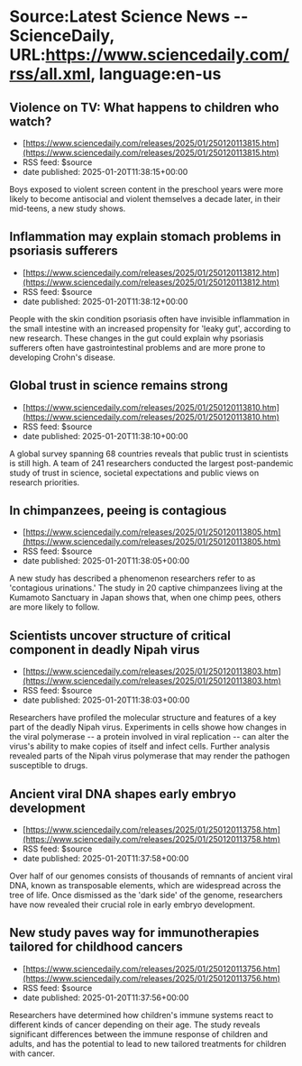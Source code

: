 # Source:Latest Science News -- ScienceDaily, URL:https://www.sciencedaily.com/rss/all.xml, language:en-us

## Violence on TV: What happens to children who watch?
 - [https://www.sciencedaily.com/releases/2025/01/250120113815.htm](https://www.sciencedaily.com/releases/2025/01/250120113815.htm)
 - RSS feed: $source
 - date published: 2025-01-20T11:38:15+00:00

Boys exposed to violent screen content in the preschool years were more likely to become antisocial and violent themselves a decade later, in their mid-teens, a new study shows.

## Inflammation may explain stomach problems in psoriasis sufferers
 - [https://www.sciencedaily.com/releases/2025/01/250120113812.htm](https://www.sciencedaily.com/releases/2025/01/250120113812.htm)
 - RSS feed: $source
 - date published: 2025-01-20T11:38:12+00:00

People with the skin condition psoriasis often have invisible inflammation in the small intestine with an increased propensity for 'leaky gut', according to new research. These changes in the gut could explain why psoriasis sufferers often have gastrointestinal problems and are more prone to developing Crohn's disease.

## Global trust in science remains strong
 - [https://www.sciencedaily.com/releases/2025/01/250120113810.htm](https://www.sciencedaily.com/releases/2025/01/250120113810.htm)
 - RSS feed: $source
 - date published: 2025-01-20T11:38:10+00:00

A global survey spanning 68 countries reveals that public trust in scientists is still high. A team of 241 researchers conducted the largest post-pandemic study of trust in science, societal expectations and public views on research priorities.

## In chimpanzees, peeing is contagious
 - [https://www.sciencedaily.com/releases/2025/01/250120113805.htm](https://www.sciencedaily.com/releases/2025/01/250120113805.htm)
 - RSS feed: $source
 - date published: 2025-01-20T11:38:05+00:00

A new study has described a phenomenon researchers refer to as 'contagious urinations.' The study in 20 captive chimpanzees living at the Kumamoto Sanctuary in Japan shows that, when one chimp pees, others are more likely to follow.

## Scientists uncover structure of critical component in deadly Nipah virus
 - [https://www.sciencedaily.com/releases/2025/01/250120113803.htm](https://www.sciencedaily.com/releases/2025/01/250120113803.htm)
 - RSS feed: $source
 - date published: 2025-01-20T11:38:03+00:00

Researchers have profiled the molecular structure and features of a key part of the deadly Nipah virus. Experiments in cells showe how changes in the viral polymerase -- a protein involved in viral replication -- can alter the virus's ability to make copies of itself and infect cells. Further analysis revealed parts of the Nipah virus polymerase that may render the pathogen susceptible to drugs.

## Ancient viral DNA shapes early embryo development
 - [https://www.sciencedaily.com/releases/2025/01/250120113758.htm](https://www.sciencedaily.com/releases/2025/01/250120113758.htm)
 - RSS feed: $source
 - date published: 2025-01-20T11:37:58+00:00

Over half of our genomes consists of thousands of remnants of ancient viral DNA, known as transposable elements, which are widespread across the tree of life. Once dismissed as the 'dark side' of the genome, researchers have now revealed their crucial role in early embryo development.

## New study paves way for immunotherapies tailored for childhood cancers
 - [https://www.sciencedaily.com/releases/2025/01/250120113756.htm](https://www.sciencedaily.com/releases/2025/01/250120113756.htm)
 - RSS feed: $source
 - date published: 2025-01-20T11:37:56+00:00

Researchers have determined how children's immune systems react to different kinds of cancer depending on their age. The study reveals significant differences between the immune response of children and adults, and has the potential to lead to new tailored treatments for children with cancer.

